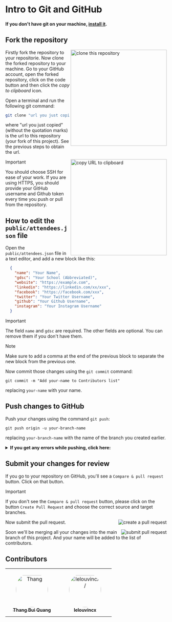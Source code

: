 # Intro to Git and GitHub

#### If you don't have git on your machine, [install it](https://help.github.com/articles/set-up-git/).

## Fork the repository

<img align="right" width="300" 
src="./public/assets/images/fork.png" 
alt="clone this repository" />

Firstly fork the repository to your repositorie.
Now clone the forked repository to your machine. Go to your GitHub 
account, open the forked repository, click on the code button and then 
click the _copy to clipboard_ icon.

Open a terminal and run the following git command:

```bash
git clone "url you just copied"
```

where "url you just copied" (without the quotation marks) is the url to 
this repository (your fork of this project). See the previous steps to 
obtain the url.

<img align="right" width="300" 
src="https://firstcontributions.github.io/assets/Readme/copy-to-clipboard.png" 
alt="copy URL to clipboard" />

> [!IMPORTANT]
> You should choose SSH for ease of your work. If you are using HTTPS, you should provide your GitHub username and Github token every time you push or pull from the repository.


## How to edit the `public/attendees.json` file

Open the `public/attendees.json` file in a text editor, and add a new block like this:

```json
  {
    "name": "Your Name",
    "gdsc": "Your School (Abbreviated)",
    "website": "https://example.com",
    "linkedin": "https://linkedin.com/xx/xxx",
    "facebook": "https://facebook.com/xxx",
    "twitter": "Your Twitter Username",
    "github": "Your Github Username",
    "instagram": "Your Instagram Username"
  }
```

> [!IMPORTANT]
> The field `name` and `gdsc` are required. The other fields are optional. You can remove them if you don't have them.

> [!NOTE]
> Make sure to add a comma at the end of the previous block to separate the new block from the previous one.

Now commit those changes using the `git commit` command:

```
git commit -m "Add your-name to Contributors list"
```

replacing `your-name` with your name.

## Push changes to GitHub

Push your changes using the command `git push`:

```
git push origin -u your-branch-name
```

replacing `your-branch-name` with the name of the branch you created 
earlier.

<details>
<summary> <strong>If you get any errors while pushing, click 
here:</strong> </summary>

- ### Authentication Error
     <pre>remote: Support for password authentication was removed on 
August 13, 2021. Please use a personal access token instead.
  remote: Please see 
https://github.blog/2020-12-15-token-authentication-requirements-for-git-operations/ 
for more information.
  fatal: Authentication failed for 
'https://github.com/<your-username>/first-contributions.git/'</pre>
  Go to [GitHub's 
tutorial](https://docs.github.com/en/authentication/connecting-to-github-with-ssh/adding-a-new-ssh-key-to-your-github-account) 
on generating and configuring an SSH key to your account.

</details>

## Submit your changes for review

If you go to your repository on GitHub, you'll see a `Compare & pull request` button. Click on that button.

> [!IMPORTANT]
> If you don't see the `Compare & pull request` button, please click on the button `Create Pull Request` and choose the correct source and target branches.

<img style="float: right;" 
src="https://firstcontributions.github.io/assets/Readme/compare-and-pull.png" 
alt="create a pull request" />

Now submit the pull request.

<img style="float: right;" 
src="https://firstcontributions.github.io/assets/Readme/submit-pull-request.png" 
alt="submit pull request" />

Soon we'll be merging all your changes into the main branch of this project. And your name will be added to the list of contributors.

## Contributors

<table>
<tr>
    <td align="center" style="word-wrap: break-word; width: 150.0; height: 150.0">
        <a href=https://github.com/thangbuiq>
            <img src=https://avatars.githubusercontent.com/u/89576896?v=4 width="100;"  style="border-radius:50%;align-items:center;justify-content:center;overflow:hidden;padding-top:10px" alt=Thang Bui Quang/>
            <br />
            <sub style="font-size:14px"><b>Thang Bui Quang</b></sub>
        </a>
    </td>
    <td align="center" style="word-wrap: break-word; width: 150.0; height: 150.0">
        <a href=https://github.com/lelouvincx>
            <img src=https://avatars.githubusercontent.com/u/40534905?v=4 width="100;"  style="border-radius:50%;align-items:center;justify-content:center;overflow:hidden;padding-top:10px" alt=lelouvincx/>
            <br />
            <sub style="font-size:14px"><b>lelouvincx</b></sub>
        </a>
    </td>
</tr>
</table>
